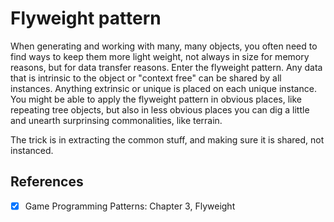 # Flyweight pattern

When generating and working with many, many objects, you often need to find ways to keep them more light weight, not always in size for memory reasons, but for data transfer reasons. Enter the flyweight pattern. Any data that is intrinsic to the object or "context free" can be shared by all instances. Anything extrinsic or unique is placed on each unique instance. You might be able to apply the flyweight pattern in obvious places, like repeating tree objects, but also in less obvious places you can dig a little and unearth surprinsing commonalities, like terrain.

The trick is in extracting the common stuff, and making sure it is shared, not instanced.

## References

- [x] Game Programming Patterns: Chapter 3, Flyweight